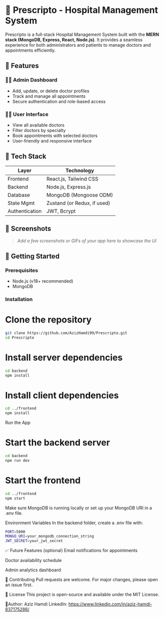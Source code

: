 # 🏥 Prescripto - Hospital Management System

Prescripto is a full-stack Hospital Management System built with the **MERN stack (MongoDB, Express, React, Node.js)**. It provides a seamless experience for both administrators and patients to manage doctors and appointments efficiently.

## 🔧 Features

### 👨‍⚕️ Admin Dashboard
- Add, update, or delete doctor profiles
- Track and manage all appointments
- Secure authentication and role-based access

### 🙋‍♂️ User Interface
- View all available doctors
- Filter doctors by specialty
- Book appointments with selected doctors
- User-friendly and responsive interface

## 🧱 Tech Stack

| Layer        | Technology             |
|--------------|-------------------------|
| Frontend     | React.js, Tailwind CSS  |
| Backend      | Node.js, Express.js     |
| Database     | MongoDB (Mongoose ODM)  |
| State Mgmt   | Zustand (or Redux, if used) |
| Authentication | JWT, Bcrypt             |

## 📸 Screenshots

> _Add a few screenshots or GIFs of your app here to showcase the UI_

## 🚀 Getting Started

### Prerequisites
- Node.js (v18+ recommended)
- MongoDB

### Installation


# Clone the repository
```bash
git clone https://github.com/AzizHamdi99/Prescripto.git
cd Prescripto
```

# Install server dependencies
```bash
cd backend
npm install
```

# Install client dependencies
```bash
cd ../frontend
npm install
```

Run the App

# Start the backend server
```bash
cd backend
npm run dev
```

# Start the frontend
```bash
cd ../frontend
npm start
```

Make sure MongoDB is running locally or set up your MongoDB URI in a .env file.

Environment Variables
In the backend folder, create a .env file with:

```bash
PORT=5000
MONGO_URI=your_mongodb_connection_string
JWT_SECRET=your_jwt_secret
```


✅ Future Features (optional)
Email notifications for appointments

Doctor availability schedule

Admin analytics dashboard

🤝 Contributing
Pull requests are welcome. For major changes, please open an issue first.

📄 License
This project is open-source and available under the MIT License.

👤Author: Aziz Hamdi
LinkedIn: https://www.linkedin.com/in/aziz-hamdi-837175286/

